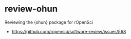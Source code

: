 # review-ohun

Reviewing the {ohun} package for rOpenSci

- https://github.com/ropensci/software-review/issues/568
